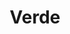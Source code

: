 ---
title: Verde
titleTemplate: :title
layout: home

hero:
  name: Verde
  text: Streamlined Roblox Development
  tagline: Empowering developers with improved collaboration and productivity for Roblox.
  actions:
    - theme: brand
      text: Get Started
      link: /guide/
    - theme: alt
      text: View on GitHub
      link: https://github.com/quantix-dev/verde  

features:
  - icon: 🔄
    title: File Synchronisation
    details: Effortlessly synchronise your local file system with Roblox.
  - icon: 👌
    title: Easy to use
    details: Well documented and user friendly with Verde quickstart.
  - icon: 🤝
    title: Collaborate
    details: Designed with collaboration in mind. Setup a multi-user project in seconds.
---